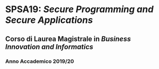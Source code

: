 # SPSA19: *Secure Programming and Secure Applications* #
## Corso di Laurea Magistrale in *Business Innovation and Informatics*
### Anno Accademico 2019/20 ###

